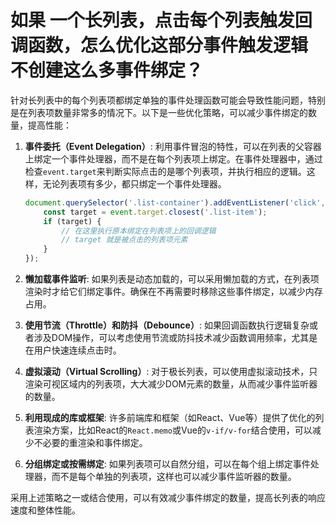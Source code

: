 # 如果 一个长列表，点击每个列表触发回调函数，怎么优化这部分事件触发逻辑 不创建这么多事件绑定？

针对长列表中的每个列表项都绑定单独的事件处理函数可能会导致性能问题，特别是在列表项数量非常多的情况下。以下是一些优化策略，可以减少事件绑定的数量，提高性能：

1. **事件委托（Event Delegation）**:
   利用事件冒泡的特性，可以在列表的父容器上绑定一个事件处理器，而不是在每个列表项上绑定。在事件处理器中，通过检查`event.target`来判断实际点击的是哪个列表项，并执行相应的逻辑。这样，无论列表项有多少，都只绑定一个事件处理器。

   ```javascript
   document.querySelector('.list-container').addEventListener('click', function(event) {
       const target = event.target.closest('.list-item');
       if (target) {
           // 在这里执行原本绑定在列表项上的回调逻辑
           // target 就是被点击的列表项元素
       }
   });
   ```

2. **懒加载事件监听**:
   如果列表是动态加载的，可以采用懒加载的方式，在列表项渲染时才给它们绑定事件。确保在不再需要时移除这些事件绑定，以减少内存占用。

3. **使用节流（Throttle）和防抖（Debounce）**:
   如果回调函数执行逻辑复杂或者涉及DOM操作，可以考虑使用节流或防抖技术减少函数调用频率，尤其是在用户快速连续点击时。

4. **虚拟滚动（Virtual Scrolling）**:
   对于极长列表，可以使用虚拟滚动技术，只渲染可视区域内的列表项，大大减少DOM元素的数量，从而减少事件监听器的数量。

5. **利用现成的库或框架**:
   许多前端库和框架（如React、Vue等）提供了优化的列表渲染方案，比如React的`React.memo`或Vue的`v-if/v-for`结合使用，可以减少不必要的重渲染和事件绑定。

6. **分组绑定或按需绑定**:
   如果列表项可以自然分组，可以在每个组上绑定事件处理器，而不是每个单独的列表项，这样也可以减少事件监听器的数量。

采用上述策略之一或结合使用，可以有效减少事件绑定的数量，提高长列表的响应速度和整体性能。